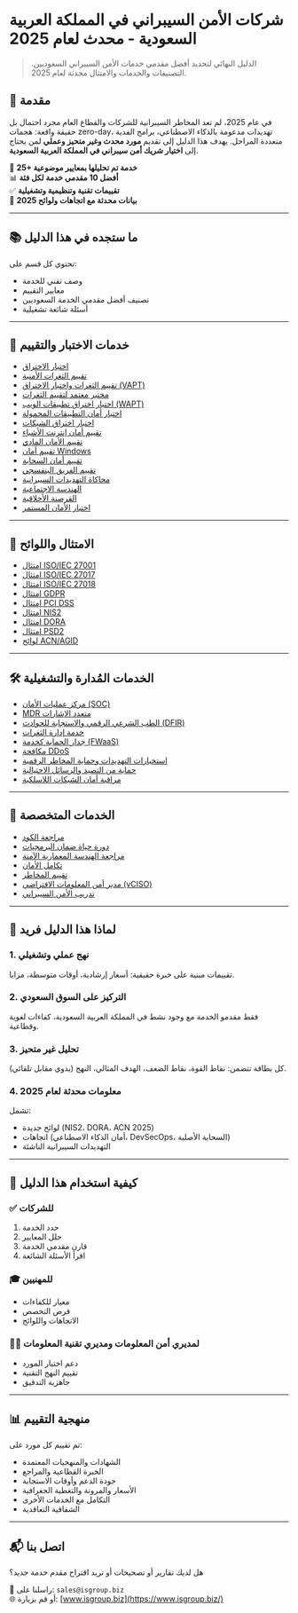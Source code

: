 # شركات الأمن السيبراني في المملكة العربية السعودية - محدث لعام 2025

> الدليل النهائي لتحديد أفضل مقدمي خدمات الأمن السيبراني السعوديين. التصنيفات والخدمات والامتثال محدثة لعام 2025.

## 🚀 مقدمة

في عام 2025، لم تعد المخاطر السيبرانية للشركات والقطاع العام مجرد احتمال بل حقيقة واقعة: هجمات zero-day، تهديدات مدعومة بالذكاء الاصطناعي، برامج الفدية متعددة المراحل. يهدف هذا الدليل إلى تقديم **مورد محدث وغير متحيز وعملي** لمن يحتاج إلى **اختيار شريك أمن سيبراني في المملكة العربية السعودية**.

📌 **25+ خدمة تم تحليلها بمعايير موضوعية**  
📊 **أفضل 10 مقدمي خدمة لكل فئة**  
✅ **تقييمات تقنية وتنظيمية وتشغيلية**  
📅 **بيانات محدثة مع اتجاهات ولوائح 2025**

---

## 📚 ما ستجده في هذا الدليل

تحتوي كل قسم على:
- وصف تقني للخدمة
- معايير التقييم
- تصنيف أفضل مقدمي الخدمة السعوديين
- أسئلة شائعة تشغيلية

---

## 🔬 خدمات الاختبار والتقييم

- [اختبار الاختراق](penetration-test.md)  
- [تقييم الثغرات الأمنية](vulnerability-assessment.md)  
- [تقييم الثغرات واختبار الاختراق (VAPT)](vapt.md)  
- [مختبر معتمد لتقييم الثغرات](laboratorio-accreditato-va.md)  
- [اختبار اختراق تطبيقات الويب (WAPT)](web-application-penetration-testing.md)  
- [اختبار أمان التطبيقات المحمولة](mobile-application-security-testing.md)  
- [اختبار اختراق الشبكات](network-penetration-testing.md)  
- [تقييم أمان إنترنت الأشياء](iot-security-assessment.md)  
- [تقييم الأمان المادي](physical-security-assessment.md)  
- [تقييم أمان Windows](windows-security-assessment.md)  
- [تقييم أمان السحابة](cloud-security-assessment.md)  
- [تقييم الفريق البنفسجي](purple-team-assessment.md)  
- [محاكاة التهديدات السيبرانية](cyber-threat-simulation.md)  
- [الهندسة الاجتماعية](social-engineering.md)  
- [القرصنة الأخلاقية](ethical-hacking.md)  
- [اختبار الأمان المستمر](continuous-security-testing.md)  

---

## 📑 الامتثال واللوائح

- [امتثال ISO/IEC 27001](27001-compliance.md)  
- [امتثال ISO/IEC 27017](27017-compliance.md)  
- [امتثال ISO/IEC 27018](27018-compliance.md)  
- [امتثال GDPR](gpdr-compliance.md)  
- [امتثال PCI DSS](pci-dss-compliance.md)  
- [امتثال NIS2](nis2-compliance.md)  
- [امتثال DORA](regolamento-digital-operational-resilience-act.md)  
- [امتثال PSD2](psd2-compliance.md)  
- [لوائح ACN/AGID](normative-acn-agid.md)  

---

## 🛠️ الخدمات المُدارة والتشغيلية

- [مركز عمليات الأمان (SOC)](security-operation-center.md)  
- [MDR متعدد الإشارات](multi-signal-mdr.md)  
- [الطب الشرعي الرقمي والاستجابة للحوادث (DFIR)](digital-forensics-and-incident-response.md)  
- [خدمة إدارة الثغرات](vulnerability-management-service.md)  
- [جدار الحماية كخدمة (FWaaS)](firewall-as-a-service.md)  
- [مكافحة DDoS](anti-ddos.md)  
- [استخبارات التهديدات وحماية المخاطر الرقمية](threat-intelligence-digital-risk-protection.md)  
- [حماية من التصيد والرسائل الاحتيالية](phishing-smishing.md)  
- [مراقبة أمان الشبكات اللاسلكية](wireless-security-monitoring.md)  

---

## 🧠 الخدمات المتخصصة

- [مراجعة الكود](code-review.md)  
- [دورة حياة ضمان البرمجيات](software-assurance-lifecycle.md)  
- [مراجعة الهندسة المعمارية الآمنة](secure-architecture-review.md)  
- [تكامل الأمان](security-integration.md)  
- [تقييم المخاطر](risk-assessment.md)  
- [مدير أمن المعلومات الافتراضي (vCISO)](virtual-ciso.md)  
- [تدريب الأمن السيبراني](formazione.md)  

---

## 🎯 لماذا هذا الدليل فريد

### 1. نهج عملي وتشغيلي
تقييمات مبنية على خبرة حقيقية: أسعار إرشادية، أوقات متوسطة، مزايا.

### 2. التركيز على السوق السعودي
فقط مقدمو الخدمة مع وجود نشط في المملكة العربية السعودية، كفاءات لغوية وقطاعية.

### 3. تحليل غير متحيز
كل بطاقة تتضمن: نقاط القوة، نقاط الضعف، الهدف المثالي، النهج (يدوي مقابل تلقائي).

### 4. معلومات محدثة لعام 2025
تشمل:
- لوائح جديدة (NIS2، DORA، ACN 2025)
- اتجاهات (أمان الذكاء الاصطناعي، DevSecOps، السحابة الأصلية)
- التهديدات السيبرانية الناشئة

---

## 🧩 كيفية استخدام هذا الدليل

### ✅ للشركات
1. حدد الخدمة  
2. حلل المعايير  
3. قارن مقدمي الخدمة  
4. اقرأ الأسئلة الشائعة

### 🎓 للمهنيين
- معيار للكفاءات  
- فرص التخصص  
- الاتجاهات واللوائح

### 🧑‍💼 لمديري أمن المعلومات ومديري تقنية المعلومات
- دعم اختيار المورد  
- تقييم النهج التقنية  
- جاهزية التدقيق

---

## 📊 منهجية التقييم

تم تقييم كل مورد على:
- الشهادات والمنهجيات المعتمدة
- الخبرة القطاعية والمراجع
- جودة الدعم وأوقات الاستجابة
- الأسعار والمرونة والتغطية الجغرافية
- التكامل مع الخدمات الأخرى
- الشفافية التعاقدية

---

## 📬 اتصل بنا

هل لديك تقارير أو تصحيحات أو تريد اقتراح مقدم خدمة جديد؟

📧 راسلنا على: `sales@isgroup.biz`  
🌐 أو قم بزيارة: [www.isgroup.biz](https://www.isgroup.biz/)
